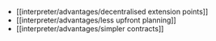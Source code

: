 - [[interpreter/advantages/decentralised extension points]]
- [[interpreter/advantages/less upfront planning]]
- [[interpreter/advantages/simpler contracts]]